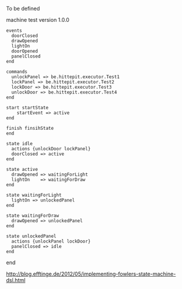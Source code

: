 To be defined

machine test
	version 1.0.0

    events
      doorClosed
      drawOpened
      lightOn   
      doorOpened
      panelClosed
    end

    commands
      unlockPanel => be.hittepit.executor.Test1
      lockPanel => be.hittepit.executor.Test2
      lockDoor => be.hittepit.executor.Test3
      unlockDoor => be.hittepit.executor.Test4
    end

	start startState
		startEvent => active
	end
	
	finish finsihState
	end
	
    state idle
      actions {unlockDoor lockPanel}
      doorClosed => active
    end

    state active
      drawOpened => waitingForLight
      lightOn    => waitingForDraw
    end

    state waitingForLight
      lightOn => unlockedPanel
    end

    state waitingForDraw
      drawOpened => unlockedPanel
    end

    state unlockedPanel
      actions {unlockPanel lockDoor}
      panelClosed => idle
    end
end

http://blog.efftinge.de/2012/05/implementing-fowlers-state-machine-dsl.html
